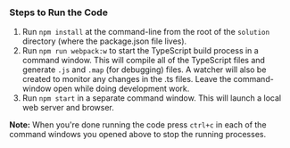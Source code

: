 ### Steps to Run the Code

1. Run `npm install` at the command-line from the root of the `solution` directory (where the package.json file lives). 
2. Run `npm run webpack:w` to start the TypeScript build process in a command window. This will compile all of the TypeScript files and generate `.js` and `.map` (for debugging) files. A watcher will also be created to monitor any changes in the .ts files. Leave the command-window open while doing development work.
3. Run `npm start` in a separate command window. This will launch a local web server and browser.

**Note:** When you're done running the code press `ctrl+c` in each of the command windows you opened above to stop the running processes.
